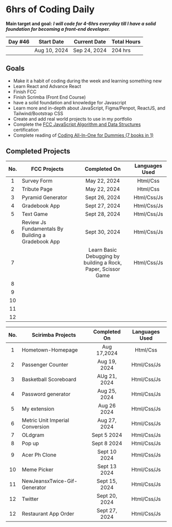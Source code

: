 # 6hrs of Coding Daily

**Main target and goal:** ***I will code for 4-6hrs everyday till I have a solid foundation for becoming a front-end developer.***


|Day #46 |  Start Date | Current Date | Total Hours |
| ------------ | ------------ | ------------ | ------------ |
| | Aug 10, 2024 | Sep 24, 2024| 204 hrs |

## Goals
- Make it a habit of coding during the week and learning something new
- Learn React and Advance React 
- Finish FCC
- Finish Scrimba (Front End Course)
- have a solid foundation and knowledge for Javascript
- Learn more and in-depth about JavaScript, Figma/Penpot, ReactJS, and Tailwind/Bootstrap CSS
- Create and add real world projects to use in my portfolio
- Complete the [FCC JavaScript Algorithm and Data Structures](https://www.freecodecamp.org/learn/javascript-algorithms-and-data-structures-v8/) certification
- Complete reading of [Coding All-In-One for Dummies (7 books in 1)](https://www.dummies.com/book/technology/programming-web-design/coding/coding-all-in-one-for-dummies-281666/)

## Completed Projects
  
| No.  |  FCC Projects  |  Completed On | Languages Used            
| :------------: | ------------ | :------------: | :------------: |
| 1  | Survey Form| May 22, 2024 |Html/Css|    
| 2  | Tribute Page | May 22, 2024 | Html/Css|
| 3  | Pyramid Generator | Sept 26, 2024  | Html/Css/Js |
| 4  | Gradebook App|  Sept 27, 2024| Html/Css/Js|
| 5  | Text Game | Sept 28, 2024 |Html/Css/Js |
| 6  | Review Js Fundamentals By Building a Gradebook App| Sept 30, 2024 | Html/Css/Js |
| 7  | | Learn Basic Debugging by building a Rock, Paper, Scissor Game | Html/Css/Js  |
| 8  | |  | |
| 9  | |  | |
| 10  | |  | |
| 11 | |  | |
| 12 | |  | |


| No.  |  Scirimba Projects  |  Completed On | Languages Used
| :------------: | ------------ | :------------: | :------------: |
| 1  | Hometown-Homepage| Aug 17,2024 |Html/Css |    
| 2  |Passenger Counter | Aug 19, 2024 | Html/Css/Js |
| 3  | Basketball Scoreboard| AUg 21, 2024  | Html/Css/Js |
| 4  | Password generator| Aug 25, 2024 | Html/Css/Js |
| 5  | My extension| Aug 26 2024 | Html/Css/Js|
| 6  | Metric Unit Imperial Conversion| Aug 27, 2024 | Html/Css/Js |
| 7  | OLdgram| Sept 5 2024 | Html/Css/Js|
| 8  | Pop up| Sept 8 2024  |Html/Css/Js |
| 9  | Acer Ph Clone| Sept 10 2024| Html/Css/Js|
| 10  | Meme Picker| Sept 13 2024 | Html/Css/Js |
| 11 | NewJeansxTwice-Gif-Generator| Sept 15, 2024 | Html/Css/Js |
| 12 | Twitter | Sept 20, 2024 | Html/Css/Js |
| 12 | Restaurant App Order | Sept 27, 2024 | Html/Css/Js |
